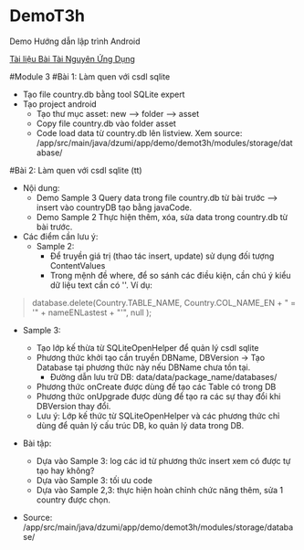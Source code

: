 # DemoT3h
Demo Hướng dẫn lập trình Android

[Tài liệu Bài Tài Nguyên Ứng Dụng][res]

#Module 3
#Bài 1: Làm quen với csdl sqlite
- Tạo file country.db bằng tool SQLite expert
- Tạo project android
    - Tạo thư mục asset: new --> folder --> asset
    - Copy file country.db vào folder asset
    - Code load data từ country.db lên listview. Xem source: /app/src/main/java/dzumi/app/demo/demot3h/modules/storage/database/

#Bài 2: Làm quen với csdl sqlite (tt)
- Nội dung:
  - Demo Sample 3 Query data trong file country.db từ bài trước --> insert vào countryDB tạo bằng javaCode.
  - Demo Sample 2 Thực hiện thêm, xóa, sửa data trong country.db từ bài trước.
- Các điểm cần lưu ý:
  - Sample 2:
    + Để truyền giá trị (thao tác insert, update) sử dụng đối tượng ContentValues
    + Trong mệnh đề where, để so sánh các điều kiện, cần chú ý kiểu dữ liệu text cần có ''. Ví dụ: 
>database.delete(Country.TABLE_NAME, Country.COL_NAME_EN + " = '" + nameENLastest + "'", null );
  - Sample 3:
    + Tạo lớp kế thừa từ SQLiteOpenHelper để quản lý csdl sqlite
    + Phương thức khởi tạo cần truyền DBName, DBVersion -> Tạo Database tại phương thức này nếu DBName chưa tồn tại.
      - Đường dẫn lưu trữ DB: data/data/package_name/databases/
    + Phương thức onCreate được dùng để tạo các Table có trong DB
    + Phương thức onUpgrade được dùng để tạo ra các sự thay đổi khi DBVersion thay đổi.
    + Lưu ý: Lớp kế thức từ SQLiteOpenHelper và các phương thức chỉ dùng để quản lý cấu trúc DB, ko quản lý data trong DB.
    
- Bài tập: 
  + Dựa vào Sample 3: log các id từ phương thức insert xem có được tự tạo hay không?
  + Dựa vào Sample 3: tối ưu code
  + Dựa vào Sample 2,3: thực hiện hoàn chỉnh chức năng thêm, sửa 1 country được chọn.
 
- Source: /app/src/main/java/dzumi/app/demo/demot3h/modules/storage/database/ 
 
[res]:https://drive.google.com/file/d/0B4o7SM4PhfqWV1lmRnRGc2tWbEE/view?usp=sharing

